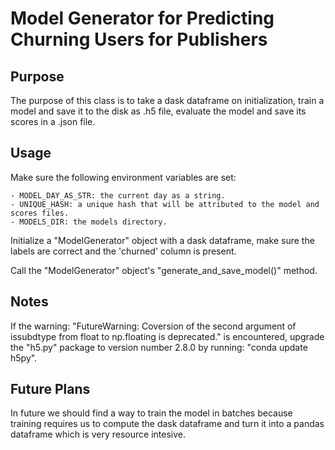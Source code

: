 # Model Generator for Predicting Churning Users for Publishers

## Purpose

The purpose of this class is to take a dask dataframe on initialization, train a model and save it to the disk as .h5 file, evaluate the model and save its scores in a .json file.

## Usage

Make sure the following environment variables are set:

    - MODEL_DAY_AS_STR: the current day as a string.
    - UNIQUE_HASH: a unique hash that will be attributed to the model and scores files.
    - MODELS_DIR: the models directory.

Initialize a "ModelGenerator" object with a dask dataframe, make sure the labels are correct and the 'churned' column is present.

Call the "ModelGenerator" object's "generate_and_save_model()" method.

## Notes

If the warning: "FutureWarning: Coversion of the second argument of issubdtype from float to np.floating is deprecated." is encountered, upgrade the "h5.py" package to version number 2.8.0 by running: "conda update h5py".

## Future Plans

In future we should find a way to train the model in batches because training requires us to compute the dask dataframe and turn it into a pandas dataframe which is very resource intesive.
